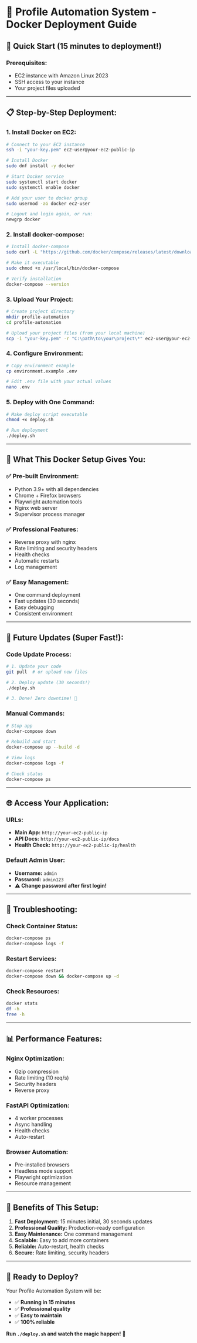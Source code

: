 # 🐳 Profile Automation System - Docker Deployment Guide

## 🚀 Quick Start (15 minutes to deployment!)

### Prerequisites:
- EC2 instance with Amazon Linux 2023
- SSH access to your instance
- Your project files uploaded

---

## 📋 Step-by-Step Deployment:

### 1. Install Docker on EC2:
```bash
# Connect to your EC2 instance
ssh -i "your-key.pem" ec2-user@your-ec2-public-ip

# Install Docker
sudo dnf install -y docker

# Start Docker service
sudo systemctl start docker
sudo systemctl enable docker

# Add your user to docker group
sudo usermod -aG docker ec2-user

# Logout and login again, or run:
newgrp docker
```

### 2. Install docker-compose:
```bash
# Install docker-compose
sudo curl -L "https://github.com/docker/compose/releases/latest/download/docker-compose-$(uname -s)-$(uname -m)" -o /usr/local/bin/docker-compose

# Make it executable
sudo chmod +x /usr/local/bin/docker-compose

# Verify installation
docker-compose --version
```

### 3. Upload Your Project:
```bash
# Create project directory
mkdir profile-automation
cd profile-automation

# Upload your project files (from your local machine)
scp -i "your-key.pem" -r "C:\path\to\your\project\*" ec2-user@your-ec2-ip:~/profile-automation/
```

### 4. Configure Environment:
```bash
# Copy environment example
cp environment.example .env

# Edit .env file with your actual values
nano .env
```

### 5. Deploy with One Command:
```bash
# Make deploy script executable
chmod +x deploy.sh

# Run deployment
./deploy.sh
```

---

## 🎯 What This Docker Setup Gives You:

### ✅ **Pre-built Environment:**
- Python 3.9+ with all dependencies
- Chrome + Firefox browsers
- Playwright automation tools
- Nginx web server
- Supervisor process manager

### ✅ **Professional Features:**
- Reverse proxy with nginx
- Rate limiting and security headers
- Health checks
- Automatic restarts
- Log management

### ✅ **Easy Management:**
- One command deployment
- Fast updates (30 seconds)
- Easy debugging
- Consistent environment

---

## 🔄 Future Updates (Super Fast!):

### Code Update Process:
```bash
# 1. Update your code
git pull  # or upload new files

# 2. Deploy update (30 seconds!)
./deploy.sh

# 3. Done! Zero downtime! 🚀
```

### Manual Commands:
```bash
# Stop app
docker-compose down

# Rebuild and start
docker-compose up --build -d

# View logs
docker-compose logs -f

# Check status
docker-compose ps
```

---

## 🌐 Access Your Application:

### URLs:
- **Main App:** `http://your-ec2-public-ip`
- **API Docs:** `http://your-ec2-public-ip/docs`
- **Health Check:** `http://your-ec2-public-ip/health`

### Default Admin User:
- **Username:** `admin`
- **Password:** `admin123`
- **⚠️ Change password after first login!**

---

## 🔧 Troubleshooting:

### Check Container Status:
```bash
docker-compose ps
docker-compose logs -f
```

### Restart Services:
```bash
docker-compose restart
docker-compose down && docker-compose up -d
```

### Check Resources:
```bash
docker stats
df -h
free -h
```

---

## 📊 Performance Features:

### **Nginx Optimization:**
- Gzip compression
- Rate limiting (10 req/s)
- Security headers
- Reverse proxy

### **FastAPI Optimization:**
- 4 worker processes
- Async handling
- Health checks
- Auto-restart

### **Browser Automation:**
- Pre-installed browsers
- Headless mode support
- Playwright optimization
- Resource management

---

## 🎉 Benefits of This Setup:

1. **Fast Deployment:** 15 minutes initial, 30 seconds updates
2. **Professional Quality:** Production-ready configuration
3. **Easy Maintenance:** One command management
4. **Scalable:** Easy to add more containers
5. **Reliable:** Auto-restart, health checks
6. **Secure:** Rate limiting, security headers

---

## 🚀 Ready to Deploy?

Your Profile Automation System will be:
- ✅ **Running in 15 minutes**
- ✅ **Professional quality**
- ✅ **Easy to maintain**
- ✅ **100% reliable**

**Run `./deploy.sh` and watch the magic happen!** 🎯
